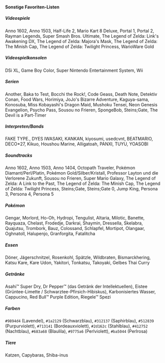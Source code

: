 #### Sonstige Favoriten-Listen

##### Videospiele

Anno 1602, Anno 1503, Half-Life 2, Mario Kart 8 Deluxe, Portal 1, Portal 2, Rayman Legends, Super Smash Bros. Ultimate, The Legend of Zelda: Link's Awakening DX, The Legend of Zelda: Majora's Mask, The Legend of Zelda: The Minish Cap, The Legend of Zelda: Twilight Princess, WarioWare Gold

##### Videospielkonsolen

DSi XL, Game Boy Color, Super Nintendo Entertainment System, Wii

##### Serien

Another, Baka to Test, Bocchi the Rock!, Code Geass, Death Note, Detektiv Conan, Food Wars, Horimiya, JoJo's Bizarre Adventure, Kaguya-sama, Konosuba, Miss Kobayashi's Dragon Maid, Mushoku Tensei, Neon Genesis Evangelion, Psycho Pass, Sousou no Frieren, SpongeBob, Steins;Gate, The Devil is a Part-Timer

<!--##### Filme

Chihiros Reise ins Zauberland, Das Wandelnde Schloss, Demon Slayer: Mugen Train, Detektiv Conan Film 1: Der Tickende Wolkenkratzer, Detektiv Conan Film 27: Das 1-Million-Dollar-Pentagramm, Mein Nachbar Totoro, Prinzessin Mononoke, Professor Layton und die Ewige Diva, The End of Evangelion, Your Name.-->

##### Interpreten/Bands

FAKE TYPE., DYES IWASAKI, KANKAN, kiyosumi, usedcvnt, BEATMARIO, DECO*27, Kikuo, Houshou Marine, Alligatoah, PANXI, TUYU, YOASOBI 

##### Soundtracks

Anno 1602, Anno 1503, Anno 1404, Octopath Traveler, Pokémon Diamant/Perl/Platin, Pokémon Gold/Silber/Kristall, Professor Layton und die Verlorene Zukunft, Sousou no Frieren, Super Mario Galaxy, The Legend of Zelda: A Link to the Past, The Legend of Zelda: The Minish Cap, The Legend of Zelda: Twilight Princess, Steins;Gate, Steins;Gate 0, Jump King, Persona 3, Persona 4, Persona 5

##### Pokémon

Gengar, Morlord, Ho-Oh, Hydropi, Tengulist, Altaria, Milotic, Banette, Rayquaza, Chelast, Frodedje, Darkrai, Shaymin, Dressella, Skelabra, Quajutsu, Trombork, Bauz, Colossand, Schlapfel, Mortipot, Olangaar, Oghnatoll, Halupenjo, Granforgita, Fatalitcha

##### Essen

Döner, Jägerschnitzel, Rosenkohl, Spätzle, Wildbraten, Bismarckhering, Katsu Kare, Kare Udon, Yakitori, Tonkatsu, Takoyaki, Gelbes Thai Curry

##### Getränke

Asahi™ Super Dry, Dr Pepper™ (das Getränk der Intellektuellen), Eistee (Grüntee-Limette / Schwarztee-Pfirsich-Hibiskus), Karbonisiertes Wasser, Cappucino, Red Bull™ Purple Edition, Riegele™ Spezi

##### Farben

`#9894d4` (Lavendel), `#1a2129` (Schwarzblau), `#312137` (Saphirblau), `#512839` (Purpurviolett), `#713141` (Bordeauxviolett), `#2d162c` (Stahlblau), `#412752` (Nachtblau), `#683a68` (Blaulila), `#9775a6` (Perlviolett), `#ba5044` (Perlrosa)

##### Tiere

Katzen, Capybaras, Shiba-inus
